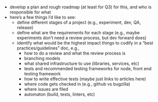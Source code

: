 
- develop a plan and rough roadmap (at least for Q3) for this, and who is responsible for what
- here’s a few things I’d like to see:
  - define different stages of a project (e.g., experiment, dev, QA, release)
  - define what are the requirements for each stage (e.g., maybe experiments don’t need a review process, but dev forward does)
  - identify what would be the highest impact things to codify in a “best practices/guidelines” doc, e.g.,
    - how to do a review and what the review process is
    - branching models
    - what shared infrastructure to use (libraries, services, etc)
    - tests and recommended testing frameworks for node, front end testing framework
    - how to write effective tests (maybe just links to articles here)
    - where code gets checked in (e.g., github vs bugzilla)
    - where issues are filed
    - automaton (build, tests, linters, etc)

